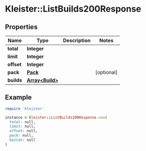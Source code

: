 # Kleister::ListBuilds200Response

## Properties

| Name | Type | Description | Notes |
| ---- | ---- | ----------- | ----- |
| **total** | **Integer** |  |  |
| **limit** | **Integer** |  |  |
| **offset** | **Integer** |  |  |
| **pack** | [**Pack**](Pack.md) |  | [optional] |
| **builds** | [**Array&lt;Build&gt;**](Build.md) |  |  |

## Example

```ruby
require 'kleister'

instance = Kleister::ListBuilds200Response.new(
  total: null,
  limit: null,
  offset: null,
  pack: null,
  builds: null
)
```

